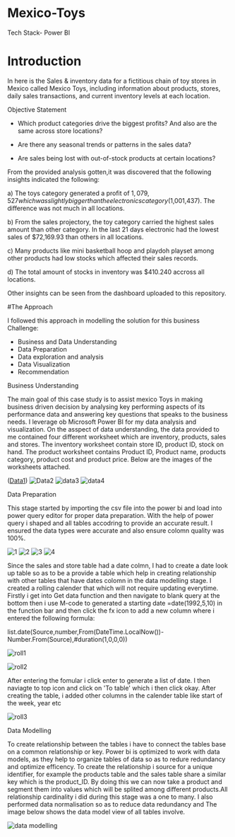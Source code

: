 # Mexico-Toys
Tech Stack- Power BI

# Introduction

In here is the Sales & inventory data for a fictitious chain of toy stores in Mexico called Mexico Toys, including information about products, stores, daily sales transactions, and current inventory levels at each location.

Objective Statement

- Which product categories drive the biggest profits? And also are the same across store locations?

- Are there any seasonal trends or patterns in the sales data?

- Are sales being lost with out-of-stock products at certain locations?

From the provided analysis gotten,it was discovered that the following insights indicated the following:

a) The toys category generated a profit of $1,079,527 which was slightly bigger than the electronics category($1,001,437). The difference was not much in all locations. 

b) From the sales projectory, the toy category carried the highest sales amount than other category. In the last 21 days electronic had the lowest sales of $72,169.93 than others in all locations.

c) Many products like mini basketball hoop and  playdoh playset among other products had low stocks which affected their sales records.

d) The total amount of stocks in inventory was $410.240 accross all locations. 

Other insights can be seen from the dashboard uploaded to this repository.



#The Approach

I followed this approach in modelling the solution for this business Challenge:

- Business and Data Understanding 
- Data Preparation
- Data exploration and analysis
- Data Visualization 
- Recommendation

Business Understanding

The main goal of this case study is to assist mexico Toys in making business driven decision by analysing key performing aspects of its performance data and answering key questions that speaks to the business needs.  I leverage ob Microsoft Power BI for my data analysis and visualization.
On the asspect of data understanding, the data provided to me contained four different worksheet which are inventory, products, sales and stores. The inventory worksheet contain store ID, product ID, stock on hand. The product worksheet contains Product ID, Product name, products category, product cost and product price. Below are the images of the worksheets attached.

([Data1](https://user-images.githubusercontent.com/62305424/158242402-ffec39eb-e3b9-4e36-a1a9-8daf5f9f0f88.PNG))
![Data2](https://user-images.githubusercontent.com/62305424/158242578-f2fe7b5b-3eb4-49a6-a791-da416302286e.PNG)
![data3](https://user-images.githubusercontent.com/62305424/158242616-9e4bc601-7bab-4a50-a12c-fd49a3e1b58e.PNG)
![data4](https://user-images.githubusercontent.com/62305424/158242685-f3208e9b-1156-46bd-92a0-748ca903dc5b.PNG)


Data Preparation

This stage started by importing the csv file into the power bi and load into power query editor for proper data preparation. With the help of power query i shaped and all tables accodring to provide an accurate result. I ensured the data types were accurate and also ensure colomn quality was 100%. 

![1](https://user-images.githubusercontent.com/62305424/158252444-0ed8d373-1493-4e70-b398-b33fc3d4a280.PNG)
![2](https://user-images.githubusercontent.com/62305424/158252476-f848b649-04cc-4971-b224-443363705d18.PNG)
![3](https://user-images.githubusercontent.com/62305424/158252499-e86bea2d-fa09-420d-94c3-c8eecd579350.PNG)
![4](https://user-images.githubusercontent.com/62305424/158252518-089a6c7c-98a4-4de2-b5fb-338e274def47.PNG)


Since the sales and store table had a date colmn, I had to create a date look up table so as to be a provide a table which help in creating relationship with other tables that have dates colomn in the data modelling stage. I created a rolling calender that which will not require updating everytime. Firstly i get into Get data function and then navigate to blank query at the bottom then i use M-code to generated a starting date =date(1992,5,10) in the function bar and then click the fx icon to add a new column where i entered the following formula:

list.date(Source,number,From(DateTime.LocalNow())-Number.From(Source),#duration(1,0,0,0))

![roll1](https://user-images.githubusercontent.com/62305424/158252654-a84627f2-c168-4add-a1ba-4c359090e6b5.PNG)

![roll2](https://user-images.githubusercontent.com/62305424/158252672-2c5e14f4-2a38-4bad-8899-67680d2634f4.PNG)



After entering the fomular i click enter to generate a list of date. I then naviagte to top icon and click on 'To table' which i then click okay. After creating the table, i added other columns in the calender table like start of the week, year etc

![roll3](https://user-images.githubusercontent.com/62305424/158253040-24be6965-6836-411b-b30d-f44a0dd48bb9.PNG)


Data Modelling

To create relationship between the tables i have to connect the tables base on a common relationship or key. Power bi is optimized to work with data models, as they help to organize tables of data so as to redure redundancy and optimize efficency. To create the relationship i source for a unique identifier, for example the products table and the sales table share a similar key which is the product_ID. By doing this we can now take a product and segment them into values which will be splited among different products.All relationship cardinality i did during this stage was a one to many. I also performed data normalisation so as to reduce data redundancy and  The image below shows the data model view of all tables involve.

![data modelling](https://user-images.githubusercontent.com/62305424/158258316-99e6095b-2320-44ba-adff-d4482460692d.PNG)


